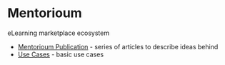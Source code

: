 # Mentorioum

eLearning marketplace ecosystem

* [Mentorioum Publication](https://medium.com/mentorioum) - series of articles to describe ideas behind
* [Use Cases](./use-cases.md) - basic use cases

